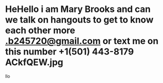 # HeHello i am Mary Brooks and can we talk on hangouts to get to know each other more .b245720@gmail.com or text me on this number +1(501) 443-8179 ACkfQEW.jpg
llo
